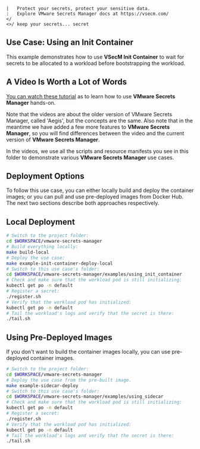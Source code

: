 ```text
|   Protect your secrets, protect your sensitive data.
:   Explore VMware Secrets Manager docs at https://vsecm.com/
</
<>/ keep your secrets... secret
```

## Use Case: Using an Init Container

This example demonstrates how to use **VSecM Init Container** to wait for 
secrets to be allocated to a workload before bootstrapping the workload.

## A Video Is Worth a Lot of Words

[You can watch these tutorial][videos] as to learn how to use **VMware
Secrets Manager** hands-on.

Note that the videos are about the older version of VMware Secrets Manager,
called 'Aegis', but the concepts are the same. Also note that in the meantime
we have added a few more features to **VMware Secrets Manager**, so you will
find differences between the video and the current version of **VMware Secrets
Manager**.

In the videos, we use all the scripts and resource manifests you see in this
folder to demonstrate various **VMware Secrets Manager** use cases.

[videos]: https://vimeo.com/showcase/10074951 "VSecM Showcase"

## Deployment Options

To follow this use case, you can either locally build and deploy the container
images; or you can pull and use pre-deployed images from Docker Hub. The
next two sections describe both approaches respectively.

## Local Deployment

```bash
# Switch to the project folder:
cd $WORKSPACE/vmware-secrets-manager
# Build everything locally:
make build-local
# Deploy the use case:
make example-init-container-deploy-local
# Switch to this use case's folder:
cd $WORKSPACE/vmware-secrets-manager/examples/using_init_container
# Check and make sure that the workload pod is still initializing:
kubectl get po -n default
# Register a secret:
./register.sh
# Verify that the workload pod has initialized:
kubectl get po -n default
# Tail the workload's logs and verify that the secret is there:
./tail.sh
```

## Using Pre-Deployed Images

If you don't want to build the container images locally, you can use
pre-deployed container images.

```bash 
# Switch to the project folder:
cd $WORKSPACE/vmware-secrets-manager
# Deploy the use case from the pre-built image.
make example-sidecar-deploy
# Switch to this use case's folder:
cd $WORKSPACE/vmware-secrets-manager/examples/using_sidecar
# Check and make sure that the workload pod is still initializing:
kubectl get po -n default
# Register a secret:
./register.sh
# Verify that the workload pod has initialized:
kubectl get po -n default
# Tail the workload's logs and verify that the secret is there:
./tail.sh
```
